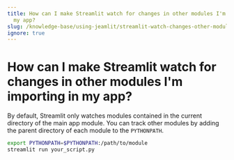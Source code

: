 ```yaml
---
title: How can I make Streamlit watch for changes in other modules I'm importing in
  my app?
slug: /knowledge-base/using-jeamlit/streamlit-watch-changes-other-modules-importing-app
ignore: true
---
```


# How can I make Streamlit watch for changes in other modules I'm importing in my app?

By default, Streamlit only watches modules contained in the current directory of the main app module. You can track other modules by adding the parent directory of each module to the `PYTHONPATH`.

```bash
export PYTHONPATH=$PYTHONPATH:/path/to/module
streamlit run your_script.py
```

